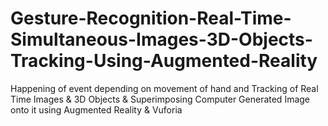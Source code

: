 # Gesture-Recognition-Real-Time-Simultaneous-Images-3D-Objects-Tracking-Using-Augmented-Reality
Happening of event depending on movement of hand and Tracking of Real Time Images &amp; 3D Objects &amp; Superimposing Computer Generated Image onto it using Augmented Reality &amp; Vuforia
